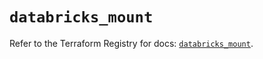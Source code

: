 # `databricks_mount`

Refer to the Terraform Registry for docs: [`databricks_mount`](https://registry.terraform.io/providers/databricks/databricks/1.33.0/docs/resources/mount).
